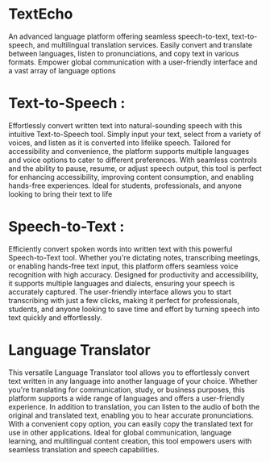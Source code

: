 # TextEcho
An advanced language platform offering seamless speech-to-text, text-to-speech, and multilingual translation services. Easily convert and translate between languages, listen to pronunciations, and copy text in various formats. Empower global communication with a user-friendly interface and a vast array of language options

# Text-to-Speech :

Effortlessly convert written text into natural-sounding speech with this intuitive Text-to-Speech tool. Simply input your text, select from a variety of voices, and listen as it is converted into lifelike speech. Tailored for accessibility and convenience, the platform supports multiple languages and voice options to cater to different preferences. With seamless controls and the ability to pause, resume, or adjust speech output, this tool is perfect for enhancing accessibility, improving content consumption, and enabling hands-free experiences. Ideal for students, professionals, and anyone looking to bring their text to life

# Speech-to-Text :

Efficiently convert spoken words into written text with this powerful Speech-to-Text tool. Whether you're dictating notes, transcribing meetings, or enabling hands-free text input, this platform offers seamless voice recognition with high accuracy. Designed for productivity and accessibility, it supports multiple languages and dialects, ensuring your speech is accurately captured. The user-friendly interface allows you to start transcribing with just a few clicks, making it perfect for professionals, students, and anyone looking to save time and effort by turning speech into text quickly and effortlessly.

# Language Translator
This versatile Language Translator tool allows you to effortlessly convert text written in any language into another language of your choice. Whether you're translating for communication, study, or business purposes, this platform supports a wide range of languages and offers a user-friendly experience. In addition to translation, you can listen to the audio of both the original and translated text, enabling you to hear accurate pronunciations. With a convenient copy option, you can easily copy the translated text for use in other applications. Ideal for global communication, language learning, and multilingual content creation, this tool empowers users with seamless translation and speech capabilities.








